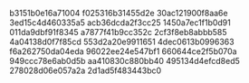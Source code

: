 b3151b0e16a71004
f025316b31455d2e
30ac121900f8aa6e
3ed15c4d460335a5
acb36dcda2f3cc25
1450a7ec1f1b0d91
011da9dbf91f8345
a7877f41b9cc352c
2cf3f8eb8abbb585
4a04138d0f7f85cd
553d2a20e9911651
4dec0613b0996363
f6a262750da04eda
96022ee24e547bf1
660644ce2f5b070a
949ccc78e6ab0d5b
aa410830c880bb40
495134d4efcd8ed5
278028d06e057a2a
2d1ad5f483443bc0

